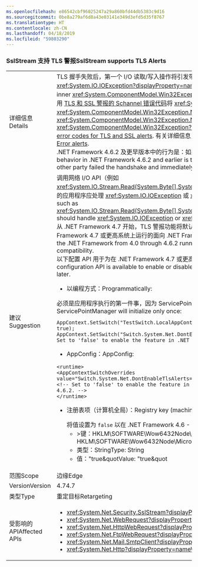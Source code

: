 ```yaml
---
ms.openlocfilehash: e86542cbf96025247a29a860bfd44db5383c9d16
ms.sourcegitcommit: 0be8a279af6d8a43e03141e349d3efd5d35f8767
ms.translationtype: HT
ms.contentlocale: zh-CN
ms.lasthandoff: 04/18/2019
ms.locfileid: "59803290"
---
```

### <a name="sslstream-supports-tls-alerts"></a><span data-ttu-id="ffa09-101">SslStream 支持 TLS 警报</span><span class="sxs-lookup"><span data-stu-id="ffa09-101">SslStream supports TLS Alerts</span></span>

|   |   |
|---|---|
|<span data-ttu-id="ffa09-102">详细信息</span><span class="sxs-lookup"><span data-stu-id="ffa09-102">Details</span></span>|<span data-ttu-id="ffa09-103">TLS 握手失败后，第一个 I/O 读取/写入操作将引发带有内部 <xref:System.ComponentModel.Win32Exception?displayProperty=name> 异常的 <xref:System.IO.IOException?displayProperty=name>。</span><span class="sxs-lookup"><span data-stu-id="ffa09-103">After a failed TLS handshake, an <xref:System.IO.IOException?displayProperty=name> with an inner <xref:System.ComponentModel.Win32Exception?displayProperty=name> exception will be thrown by the first I/O Read/Write operation.</span></span> <span data-ttu-id="ffa09-104">可以使用 [TLS 和 SSL 警报的 Schannel 错误代码](https://docs.microsoft.com/windows/desktop/SecAuthN/schannel-error-codes-for-tls-and-ssl-alerts)将 <xref:System.ComponentModel.Win32Exception?displayProperty=name> 的 <xref:System.ComponentModel.Win32Exception.NativeErrorCode?displayProperty=name> 代码从远程方映射到 TLS 警报。</span><span class="sxs-lookup"><span data-stu-id="ffa09-104">The <xref:System.ComponentModel.Win32Exception.NativeErrorCode?displayProperty=name> code for the <xref:System.ComponentModel.Win32Exception?displayProperty=name> can be mapped to the TLS Alert from the remote party using the [Schannel error codes for TLS and SSL alerts](https://docs.microsoft.com/windows/desktop/SecAuthN/schannel-error-codes-for-tls-and-ssl-alerts).</span></span> <span data-ttu-id="ffa09-105">有关详细信息，请参阅 [RFC 2246：第 7.2.2 节错误警报](https://tools.ietf.org/html/rfc2246#section-7.2.2)。</span><span class="sxs-lookup"><span data-stu-id="ffa09-105">For more information, see [RFC 2246: Section 7.2.2 Error alerts](https://tools.ietf.org/html/rfc2246#section-7.2.2).</span></span> <br/><span data-ttu-id="ffa09-106">.NET Framework 4.6.2 及更早版本中的行为是：如果另一方握手失败然后立即拒绝连接，则传输通道（通常为 TCP 连接）将在写入或读取时超时。</span><span class="sxs-lookup"><span data-stu-id="ffa09-106">The behavior in .NET Framework 4.6.2 and earlier is that the transport channel (usually TCP connection) will timeout during either Write or Read if the other party failed the handshake and immediately afterwards rejected the connection.</span></span>|
|<span data-ttu-id="ffa09-107">建议</span><span class="sxs-lookup"><span data-stu-id="ffa09-107">Suggestion</span></span>|<span data-ttu-id="ffa09-108">调用网络 I/O API（例如 <xref:System.IO.Stream.Read(System.Byte[],System.Int32,System.Int32)>/<xref:System.IO.Stream.Write(System.Byte[],System.Int32,System.Int32)>）的应用程序应处理 <xref:System.IO.IOException> 或 <xref:System.TimeoutException?displayProperty=name>。</span><span class="sxs-lookup"><span data-stu-id="ffa09-108">Applications calling network I/O APIs such as <xref:System.IO.Stream.Read(System.Byte[],System.Int32,System.Int32)>/<xref:System.IO.Stream.Write(System.Byte[],System.Int32,System.Int32)> should handle <xref:System.IO.IOException> or <xref:System.TimeoutException?displayProperty=name>.</span></span><br/><span data-ttu-id="ffa09-109">从 .NET Framework 4.7 开始，TLS 警报功能将默认启用。</span><span class="sxs-lookup"><span data-stu-id="ffa09-109">The TLS Alerts feature is enabled by default starting with .NET Framework 4.7.</span></span> <span data-ttu-id="ffa09-110">在 .NET Framework 4.7 或更高系统上运行的面向 .NET Framework 4.0 到 4.6.2 版本的应用程序将禁用该功能以保留兼容性。</span><span class="sxs-lookup"><span data-stu-id="ffa09-110">Applications targeting versions of the .NET Framework from 4.0 through 4.6.2 running on a .NET Framework 4.7 or higher system will have the feature disabled to preserve compatibility.</span></span> <br/><span data-ttu-id="ffa09-111">以下配置 API 用于为在 .NET Framework 4.7 或更高版本上运行的 .NET Framework 4.6 和更高版本应用程序启用或禁用该功能。</span><span class="sxs-lookup"><span data-stu-id="ffa09-111">The following configuration API is available to enable or disable the feature for .NET Framework 4.6 and later applications running on .NET Framework 4.7 or later.</span></span><ul><li><span data-ttu-id="ffa09-112">以编程方式：</span><span class="sxs-lookup"><span data-stu-id="ffa09-112">Programmatically:</span></span></li></ul><span data-ttu-id="ffa09-113">必须是应用程序执行的第一件事，因为 ServicePointManager 将只初始化一次：</span><span class="sxs-lookup"><span data-stu-id="ffa09-113">Must be the very first thing the application does since ServicePointManager will initialize only once:</span></span><pre><code class="lang-csharp">AppContext.SetSwitch(&quot;TestSwitch.LocalAppContext.DisableCaching&quot;, true);&#13;&#10;AppContext.SetSwitch(&quot;Switch.System.Net.DontEnableTlsAlerts&quot;, true); // Set to &#39;false&#39; to enable the feature in .NET Framework 4.6 - 4.6.2.&#13;&#10;</code></pre><ul><li><span data-ttu-id="ffa09-114">AppConfig：</span><span class="sxs-lookup"><span data-stu-id="ffa09-114">AppConfig:</span></span></li></ul><pre><code class="lang-xml">&lt;runtime&gt;&#13;&#10;&lt;AppContextSwitchOverrides value=&quot;Switch.System.Net.DontEnableTlsAlerts=true&quot;/&gt;&#13;&#10;&lt;!-- Set to &#39;false&#39; to enable the feature in .NET Framework 4.6 - 4.6.2. --&gt;&#13;&#10;&lt;/runtime&gt;&#13;&#10;</code></pre><ul><li><span data-ttu-id="ffa09-115">注册表项（计算机全局）：</span><span class="sxs-lookup"><span data-stu-id="ffa09-115">Registry key (machine global):</span></span></p><span data-ttu-id="ffa09-116">将值设置为 <code>false</code> 以在 .NET Framework 4.6 - 4.6.2 中启用该功能。</span><span class="sxs-lookup"><span data-stu-id="ffa09-116">Set the Value to <code>false</code> to enable the feature in .NET Framework 4.6 - 4.6.2.</span></span><ul><li><span data-ttu-id="ffa09-117">>键：HKLM\SOFTWARE\Wow6432Node\Microsoft\\.NETFramework\AppContext\Switch.System.Net.DontEnableTlsAlerts</span><span class="sxs-lookup"><span data-stu-id="ffa09-117">>Key: HKLM\SOFTWARE\Wow6432Node\Microsoft\\.NETFramework\AppContext\Switch.System.Net.DontEnableTlsAlerts</span></span></li><li><span data-ttu-id="ffa09-118">类型：String</span><span class="sxs-lookup"><span data-stu-id="ffa09-118">Type: String</span></span></li><li><span data-ttu-id="ffa09-119">值：&quot;true&quot</span><span class="sxs-lookup"><span data-stu-id="ffa09-119">Value: &quot;true&quot</span></span></li></ul></ul> |
|<span data-ttu-id="ffa09-120">范围</span><span class="sxs-lookup"><span data-stu-id="ffa09-120">Scope</span></span>|<span data-ttu-id="ffa09-121">边缘</span><span class="sxs-lookup"><span data-stu-id="ffa09-121">Edge</span></span>|
|<span data-ttu-id="ffa09-122">Version</span><span class="sxs-lookup"><span data-stu-id="ffa09-122">Version</span></span>|<span data-ttu-id="ffa09-123">4.7</span><span class="sxs-lookup"><span data-stu-id="ffa09-123">4.7</span></span>|
|<span data-ttu-id="ffa09-124">类型</span><span class="sxs-lookup"><span data-stu-id="ffa09-124">Type</span></span>|<span data-ttu-id="ffa09-125">重定目标</span><span class="sxs-lookup"><span data-stu-id="ffa09-125">Retargeting</span></span>|
|<span data-ttu-id="ffa09-126">受影响的 API</span><span class="sxs-lookup"><span data-stu-id="ffa09-126">Affected APIs</span></span>|<ul><li><xref:System.Net.Security.SslStream?displayProperty=nameWithType></li><li><xref:System.Net.WebRequest?displayProperty=nameWithType></li><li><xref:System.Net.HttpWebRequest?displayProperty=nameWithType></li><li><xref:System.Net.FtpWebRequest?displayProperty=nameWithType></li><li><xref:System.Net.Mail.SmtpClient?displayProperty=nameWithType></li><li><xref:System.Net.Http?displayProperty=nameWithType></li></ul>|
